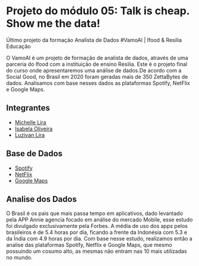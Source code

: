 # Projeto do módulo 05: Talk is cheap. Show me the data!

Último projeto da formação Analista de Dados #VamoAI | Ifood & Resilia Educação

O VamoAI é um projeto de formação de analista de dados, através de uma parceria do Ifood com a instituição de ensino Resilia. Este é o projeto final do curso
onde apresentaremos uma análise de dados.De acordo com a Social Good, no Brasil em 2020 foram geradas mais de 350 ZettaBytes de dados.
Analisamos com base nesses dados as plataformas Spotify, NetFlix e Google Maps.


## **Integrantes**
- [Michelle Lira](https://github.com/michelle-lira)
- [Isabela Oliveira](https://github.com/isaolivlima)
- [Luzivan Lira](https://github.com/luzivan-lira)


## **Base de Dados**
- [Spotify](https://www.spotify.com/br)
- [NetFlix](https://www.netflix.com/br)
- [Google Maps](https://www.google.com/maps)


## **Analise dos Dados**

O Brasil é os pais que mais passa tempo em aplicativos, dado levantado pela APP Annie agencia focado em análise do mercado Mobile, esse estudo foi divulgado exclusivamente pela Forbes. 
A média de uso dos apps pelos brasileiros é de 5.4 horas por dia, ficando a frente da Indonésia com 5.3 e da Índia com 4.9 horas por dia.
Com base nesse estudo, realizamos então a analise das plataformas Spotify, Netflix e Google Maps, que mesmo possuindo um cosumo alto, as mesmas não entram nas 10 mais utilizadas no mundo. 








